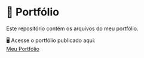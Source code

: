 # 💼 Portfólio 

Este repositório contém os arquivos do meu portfólio.

🖥️ Acesse o portfólio publicado aqui:  
[Meu Portfólio]([http://localhost:5173/])
